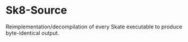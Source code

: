 # Sk8-Source
Reimplementation/decompilation of every Skate executable to produce byte-identical output.
